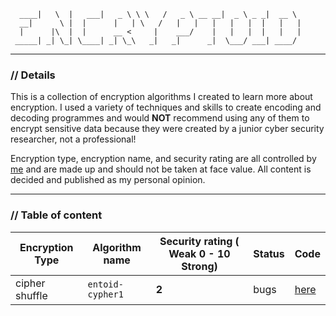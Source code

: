 ```
  ____|   \  |   ___|   _ \ \ \   /   _ \ __ __|  _ \ _ _|  __ \  
  __|      \ |  |      |   | \   /   |   |   |   |   |  |   |   | 
  |      |\  |  |      __ <     |    ___/    |   |   |  |   |   | 
 _____| _| \_| \____| _| \_\   _|   _|      _|  \___/ ___| ____/  
```

***

### // Details

This is a collection of encryption algorithms I created to learn more about encryption. I used a variety of techniques and skills to create encoding and decoding programmes and would **NOT** recommend using any of them to encrypt sensitive data because they were created by a junior cyber security researcher, not a professional!

Encryption type, encryption name, and security rating are all controlled by [me](https://github.com/NotReeceHarris) and are made up and should not be taken at face value. All content is decided and published as my personal opinion. 

***

### // Table of content

Encryption Type | Algorithm name | Security rating ( Weak 0 - 10 Strong) | Status | Code
--- | --- | --- | --- | ---
cipher shuffle | `entoid-cypher1` | **2** | bugs | [here]()
